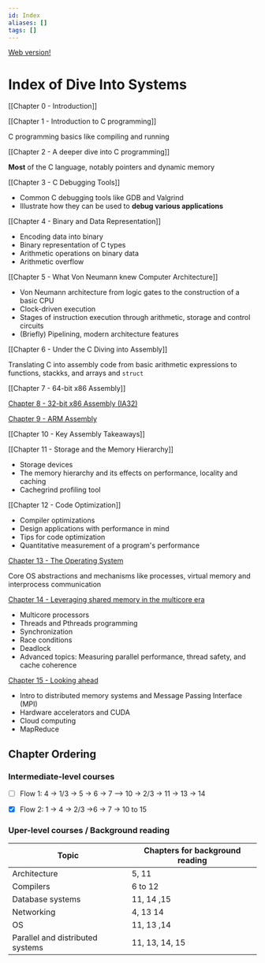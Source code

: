 ```yaml
---
id: Index
aliases: []
tags: []
---
```


[Web version!](https://diveintosystems.org/)

# Index of Dive Into Systems

[[Chapter 0 - Introduction]]

[[Chapter 1 - Introduction to C programming]]

C programming basics like compiling and running

[[Chapter 2 - A deeper dive into C programming]]

**Most** of the C language, notably pointers and dynamic memory

[[Chapter 3 - C Debugging Tools]]

- Common C debugging tools like GDB and Valgrind
- Illustrate how they can be used to **debug various applications**

[[Chapter 4 - Binary and Data Representation]]

- Encoding data into binary
- Binary representation of C types
- Arithmetic operations on binary data
- Arithmetic overflow

[[Chapter 5 - What Von Neumann knew Computer Architecture]]

- Von Neumann architecture from logic gates to the construction of a basic CPU
- Clock-driven execution
- Stages of instruction execution through arithmetic, storage and control circuits
- (Briefly) Pipelining, modern architecture features

[[Chapter 6 - Under the C Diving into Assembly]]

Translating C into assembly code from basic arithmetic expressions to functions, stackks, and arrays and `struct`

[[Chapter 7 - 64-bit x86 Assembly]]

[Chapter 8 - 32-bit x86 Assembly (IA32)](url)

[Chapter 9 - ARM Assembly](url)

[[Chapter 10 - Key Assembly Takeaways]]

[[Chapter 11 - Storage and the Memory Hierarchy]]

- Storage devices
- The memory hierarchy and its effects on performance, locality and caching
- Cachegrind profiling tool

[[Chapter 12 - Code Optimization]]

- Compiler optimizations
- Design applications with performance in mind
- Tips for code optimization
- Quantitative measurement of a program's performance

[Chapter 13 - The Operating System](url)

Core OS abstractions and mechanisms like processes, virtual memory and interprocess communication

[Chapter 14 - Leveraging shared memory in the multicore era](url)

- Multicore processors
- Threads and Pthreads programming
- Synchronization
- Race conditions
- Deadlock
- Advanced topics: Measuring parallel performance, thread safety, and cache coherence

[Chapter 15 - Looking ahead](url)

- Intro to distributed memory systems and Message Passing Interface (MPI)
- Hardware accelerators and CUDA
- Cloud computing
- MapReduce

## Chapter Ordering

### Intermediate-level courses

- [ ] Flow 1: 4 -> 1/3 -> 5 -> 6 -> 7 --> 10 -> 2/3 -> 11 -> 13 -> 14

- [x] Flow 2: 1 -> 4 -> 2/3 ->6 -> 7 -> 10 to 15

### Uper-level courses / Background reading

| Topic                            | Chapters for background reading |
| -------------------------------- | ------------------------------- |
| Architecture                     | 5, 11                           |
| Compilers                        | 6 to 12                         |
| Database systems                 | 11, 14 ,15                      |
| Networking                       | 4, 13 14                        |
| OS                               | 11, 13 ,14                      |
| Parallel and distributed systems | 11, 13, 14, 15                  |
